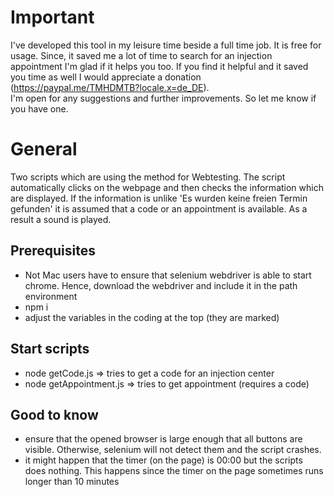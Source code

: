 # Important
I've developed this tool in my leisure time beside a full time job. It is free for usage. Since, it saved me a lot of time to search for an injection appointment I'm glad if it helps you too. If you find it helpful and it saved you time as well I would appreciate a donation (https://paypal.me/TMHDMTB?locale.x=de_DE). <br>
I'm open for any suggestions and further improvements. So let me know if you have one.

# General
Two scripts which are using the method for Webtesting. The script automatically clicks on the webpage and then checks the information which are displayed. If the information is unlike 'Es wurden keine freien Termin gefunden' it is assumed that a code or an appointment is available. As a result a sound is played.

## Prerequisites
- Not Mac users have to ensure that selenium webdriver is able to start chrome. Hence, download the webdriver and include it in the path environment
- npm i
- adjust the variables in the coding at the top (they are marked)

## Start scripts
- node getCode.js => tries to get a code for an injection center
- node getAppointment.js => tries to get appointment (requires a code)

## Good to know
- ensure that the opened browser is large enough that all buttons are visible. Otherwise, selenium will not detect them and the script crashes.
- it might happen that the timer (on the page) is 00:00 but the scripts does nothing. This happens since the timer on the page sometimes runs longer than 10 minutes